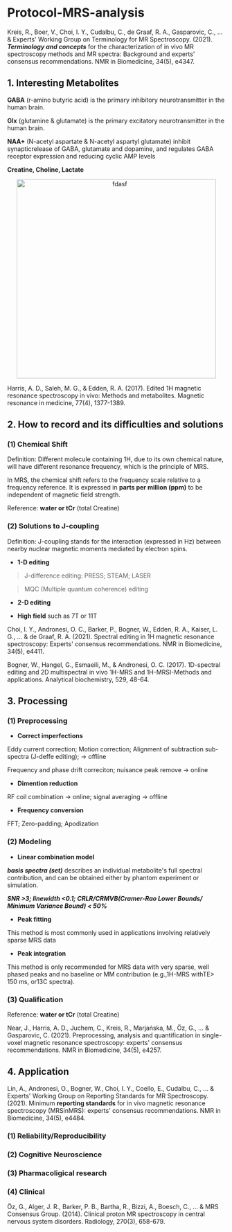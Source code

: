 # Protocol-MRS-analysis

Kreis, R., Boer, V., Choi, I. Y., Cudalbu, C., de Graaf, R. A., Gasparovic, C., ... & Experts' Working Group on Terminology for MR Spectroscopy. (2021). ***Terminology and concepts*** for the characterization of in vivo MR spectroscopy methods and MR spectra: Background and experts' consensus recommendations. NMR in Biomedicine, 34(5), e4347.

## 1. Interesting Metabolites 

**GABA** (r-amino butyric acid) is the primary inhibitory neurotransmitter in the human brain.

**Glx** (glutamine & glutamate) is the primary excitatory neurotransmitter in the human brain. 

**NAA+** (N-acetyl aspartate & N-acetyl aspartyl glutamate) inhibit synapticrelease of GABA, glutamate and dopamine, and regulates GABA receptor expression and reducing cyclic AMP levels

**Creatine, Choline, Lactate**

<p align="center">
 <image width="460" src="https://user-images.githubusercontent.com/31480148/155324801-0a4920db-d609-4014-ada9-7e6aacaca827.png" alt="fdasf" title="dfasf">
</p>

Harris, A. D., Saleh, M. G., & Edden, R. A. (2017). Edited 1H magnetic resonance spectroscopy in vivo: Methods and metabolites. Magnetic resonance in medicine, 77(4), 1377-1389.

## 2. How to record and its difficulties and solutions

### (1) **Chemical Shift**
Definition: Different molecule containing 1H, due to its own chemical nature, will have different resonance frequency, which is the principle of MRS.

In MRS, the chemical shift refers to the frequency scale relative to a frequency reference. It is expressed in **parts per million (ppm)** to be independent of magnetic field strength.
 
Reference: **water or tCr** (total Creatine)
 
### (2) Solutions to **J-coupling**
 Definition: J-coupling stands for the interaction (expressed in Hz) between nearby nuclear magnetic moments mediated by electron spins. 
 
 - **1-D editing**
 
 > J-difference editing: PRESS; STEAM; LASER
 
 > MQC (Multiple quantum coherence) editing

 - **2-D editing**
 
 
 - **High field** such as 7T or 11T
 
 Choi, I. Y., Andronesi, O. C., Barker, P., Bogner, W., Edden, R. A., Kaiser, L. G., ... & de Graaf, R. A. (2021). Spectral editing in 1H magnetic resonance spectroscopy: Experts' consensus recommendations. NMR in Biomedicine, 34(5), e4411.
 
 Bogner, W., Hangel, G., Esmaeili, M., & Andronesi, O. C. (2017). 1D-spectral editing and 2D multispectral in vivo 1H-MRS and 1H-MRSI-Methods and applications. Analytical biochemistry, 529, 48-64.

## 3. Processing

### (1) Preprocessing
 
 - **Correct imperfections**
 
 Eddy current correction; Motion correction; Alignment of subtraction sub-spectra (J-deffe editing); -> offline
 
 Frequency and phase drift correciton; nuisance peak remove -> online
 - **Dimention reduction**
 
 RF coil combination -> online; signal averaging -> offline
 - **Frequency conversion**
 
 FFT; Zero-padding; Apodization
### (2) Modeling
 
 - **Linear combination model**  
 
 ***basis spectra (set)*** describes an individual metabolite's full spectral contribution, and can be obtained either by phantom experiment or simulation.
 
 ***SNR >3; linewidth <0.1; CRLR/CRMVB(Cramer-Rao Lower Bounds/ Minimum Variance Bound) < 50%***

 - **Peak fitting**
 
 This method is most commonly used in applications involving relatively sparse MRS data
 - **Peak integration**

 This method is only recommended for MRS data with very sparse, well phased peaks and no baseline or MM contribution (e.g.,1H-MRS withTE> 150 ms, or13C spectra). 
### (3) Qualification
 
 Reference: **water or tCr** (total Creatine)
 
Near, J., Harris, A. D., Juchem, C., Kreis, R., Marjańska, M., Öz, G., ... & Gasparovic, C. (2021). Preprocessing, analysis and quantification in single-voxel magnetic resonance spectroscopy: experts' consensus recommendations. NMR in Biomedicine, 34(5), e4257.

## 4. Application

Lin, A., Andronesi, O., Bogner, W., Choi, I. Y., Coello, E., Cudalbu, C., ... & Experts' Working Group on Reporting Standards for MR Spectroscopy. (2021). Minimum ****reporting standards**** for in vivo magnetic resonance spectroscopy (MRSinMRS): experts' consensus recommendations. NMR in Biomedicine, 34(5), e4484.

### (1) Reliability/Reproducibility

### (2) Cognitive Neuroscience

### (3) Pharmacoligical research

### (4) Clinical

Öz, G., Alger, J. R., Barker, P. B., Bartha, R., Bizzi, A., Boesch, C., ... & MRS Consensus Group. (2014). Clinical proton MR spectroscopy in central nervous system disorders. Radiology, 270(3), 658-679.
